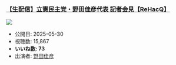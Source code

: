 ### [【生配信】立憲民主党・野田佳彦代表 記者会見【ReHacQ】](https://www.youtube.com/watch?v=-sCEyT4IecA)
[![](https://img.youtube.com/vi/-sCEyT4IecA/sddefault.jpg)](https://www.youtube.com/watch?v=-sCEyT4IecA)
-   公開日: 2025-05-30
-   視聴数: 15,867
-   **いいね数: 73**
-   出演者: [野田佳彦](/rehacq_fan/people/野田佳彦 "wikilink")
